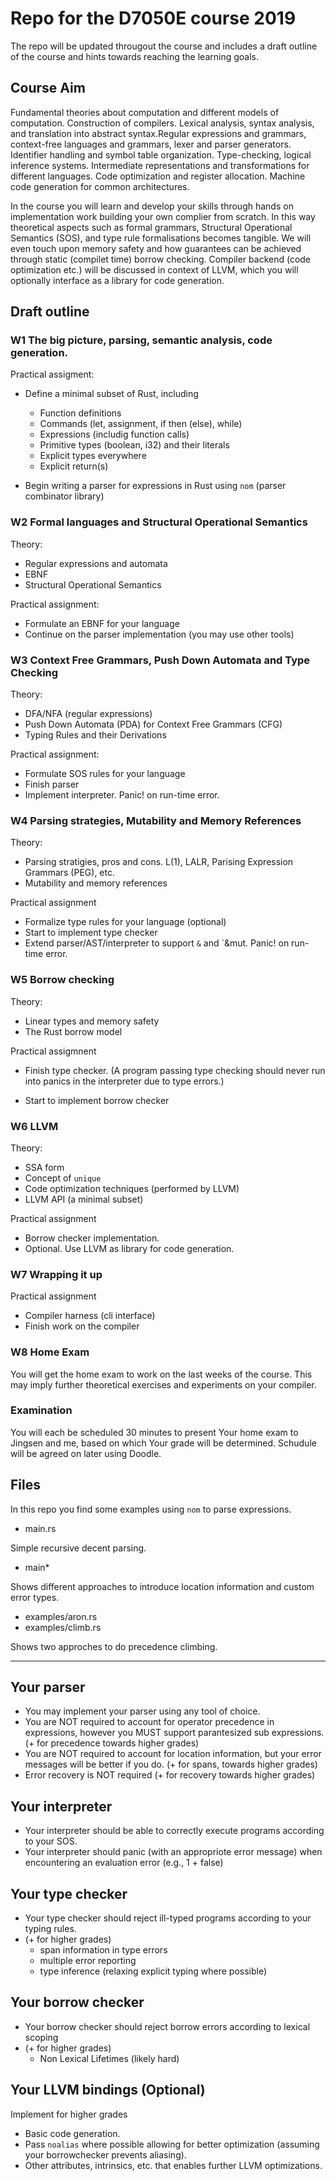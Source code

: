 # Repo for the D7050E course 2019

The repo will be updated througout the course and includes a draft outline of the course and hints towards reaching the learning goals.

## Course Aim

Fundamental theories about computation and different models of computation. Construction of compilers. Lexical analysis, syntax analysis, and translation into abstract syntax.Regular expressions and grammars, context-free languages and grammars, lexer and parser generators. Identifier handling and symbol table organization. Type-checking, logical inference systems. Intermediate representations and transformations for different languages. Code optimization and register allocation. Machine code generation for common architectures.

In the course you will learn and develop your skills through hands on implementation work building your own complier from scratch. In this way theoretical aspects such as formal grammars, Structural Operational Semantics (SOS), and type rule formalisations becomes tangible. We will even touch upon memory safety and how guarantees can be achieved through static (compilet time) borrow checking. Compiler backend (code optimization etc.) will be discussed in context of LLVM, which you will optionally interface as a library for code generation.

## Draft outline

### W1 The big picture, parsing, semantic analysis, code generation.

Practical assigment:

- Define a minimal subset of Rust, including 
  - Function definitions
  - Commands (let, assignment, if then (else), while)
  - Expressions (includig function calls)
  - Primitive types (boolean, i32) and their literals
  - Explicit types everywhere
  - Explicit return(s)

- Begin writing a parser for expressions in Rust using `nom` (parser combinator library)

### W2 Formal languages and Structural Operational Semantics

Theory:

- Regular expressions and automata
- EBNF
- Structural Operational Semantics

Practical assignment:

- Formulate an EBNF for your language
- Continue on the parser implementation (you may use other tools)

### W3 Context Free Grammars, Push Down Automata and Type Checking

Theory:

- DFA/NFA (regular expressions)
- Push Down Automata (PDA) for Context Free Grammars (CFG)
- Typing Rules and their Derivations

Practical assignment:

- Formulate SOS rules for your language
- Finish parser
- Implement interpreter. Panic! on run-time error.

### W4 Parsing strategies, Mutability and Memory References

Theory:

- Parsing stratigies, pros and cons. L(1), LALR, Parising Expression Grammars (PEG), etc.
- Mutability and memory references

Practical assignment

- Formalize type rules for your language (optional)
- Start to implement type checker
- Extend parser/AST/interpreter to support `&` and `&mut. Panic! on run-time error.

### W5 Borrow checking

Theory:

- Linear types and memory safety
- The Rust borrow model

Practical assigmnent

- Finish type checker. (A program passing type checking should never run into panics in the interpreter due to type errors.)

- Start to implement borrow checker

### W6 LLVM

Theory:

- SSA form
- Concept of `unique`
- Code optimization techniques (performed by LLVM)
- LLVM API (a minimal subset)

Practical assignment

- Borrow checker implementation.
- Optional. Use LLVM as library for code generation.

### W7 Wrapping it up

Practical assignment

- Compiler harness (cli interface)
- Finish work on the compiler

### W8 Home Exam

You will get the home exam to work on the last weeks of the course. This may imply further theoretical exercises and experiments on your compiler.

### Examination

You will each be scheduled 30 minutes to present Your home exam to Jingsen and me, based on which Your grade will be determined. Schudule will be agreed on later using Doodle.

## Files

In this repo you find some examples using `nom` to parse expressions.

- main.rs

Simple recursive decent parsing.

- main*

Shows different approaches to introduce location information and custom error types.

- examples/aron.rs
- examples/climb.rs

Shows two approches to do precedence climbing.

---

## Your parser

- You may implement your parser using any tool of choice.
- You are NOT required to account for operator precedence in expressions, however you MUST support parantesized sub expressions. (+ for precedence towards higher grades)
- You are NOT required to account for location information, but your error messages will be better if you do. (+ for spans, towards higher grades)
- Error recovery is NOT required (+ for recovery towards higher grades)

## Your interpreter

- Your interpreter should be able to correctly execute programs according to your SOS.
- Your interpreter should panic (with an appropriote error message) when encountering an evaluation error (e.g., 1 + false)

## Your type checker

- Your type checker should reject ill-typed programs according to your typing rules.
- (+ for higher grades)
  - span information in type errors
  - multiple error reporting
  - type inference (relaxing explicit typing where possible)

## Your borrow checker

- Your borrow checker should reject borrow errors according to lexical scoping
- (+ for higher grades)
  - Non Lexical Lifetimes (likely hard)

## Your LLVM bindings (Optional)

Implement for higher grades
- Basic code generation.
- Pass `noalias` where possible allowing for better optimization (assuming your borrowchecker prevents aliasing).
- Other attributes, intrinsics, etc. that enables further LLVM optimizations.